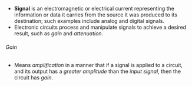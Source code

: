 - **Signal** is an electromagnetic or electrical current representing the information or data it carries from the source it was produced to its destination; such examples include analog and digital signals.
- Electronic circuits process and manipulate signals to achieve a desired result, such as *gain* and *attenuation*.

###### Gain
- Means *amplification* in a manner that if a signal is applied to a circuit, and its output has a *greater amplitude* than the *input signal*, then the circuit has *gain*.